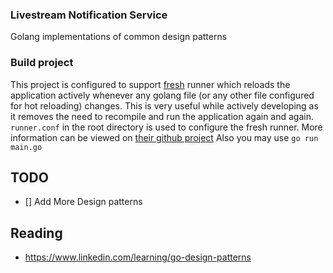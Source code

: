 ### Livestream Notification Service
Golang implementations of common design patterns


### Build project
This project is configured to support [fresh](https://github.com/gravityblast/fresh) runner which reloads the application actively whenever any golang file (or any other file configured for hot reloading) changes. This is very useful while actively developing as it removes the need to recompile and run the application again and again. `runner.conf` in the root directory is used to configure the fresh runner. More information can be viewed on [their github project](https://github.com/gravityblast/fresh)
Also you may use `go run main.go` 




## TODO
* [] Add More Design patterns


## Reading
- https://www.linkedin.com/learning/go-design-patterns

